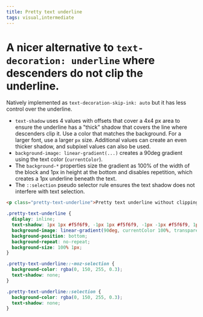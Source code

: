 ```yaml
---
title: Pretty text underline
tags: visual,intermediate
---
```


# A nicer alternative to `text-decoration: underline` where descenders do not clip the underline.

Natively implemented as `text-decoration-skip-ink: auto` but it has less control over the underline.

- `text-shadow` uses 4 values with offsets that cover a 4x4 px area to ensure the underline has a "thick" shadow that covers the line where descenders clip it. Use a color that matches the background. For a larger font, use a larger `px` size. Additional values can create an even thicker shadow, and subpixel values can also be used.
- `background-image: linear-gradient(...)` creates a 90deg gradient using the text color (`currentColor`).
- The `background-*` properties size the gradient as 100% of the width of the block and 1px in height at the bottom and disables repetition, which creates a 1px underline beneath the text.
- The `::selection` pseudo selector rule ensures the text shadow does not interfere with text selection.

```html
<p class="pretty-text-underline">Pretty text underline without clipping descenders.</p>
```

```css
.pretty-text-underline {
  display: inline;
  text-shadow: 1px 1px #f5f6f9, -1px 1px #f5f6f9, -1px -1px #f5f6f9, 1px -1px #f5f6f9;
  background-image: linear-gradient(90deg, currentColor 100%, transparent 100%);
  background-position: bottom;
  background-repeat: no-repeat;
  background-size: 100% 1px;
}

.pretty-text-underline::-moz-selection {
  background-color: rgba(0, 150, 255, 0.3);
  text-shadow: none;
}

.pretty-text-underline::selection {
  background-color: rgba(0, 150, 255, 0.3);
  text-shadow: none;
}
```
